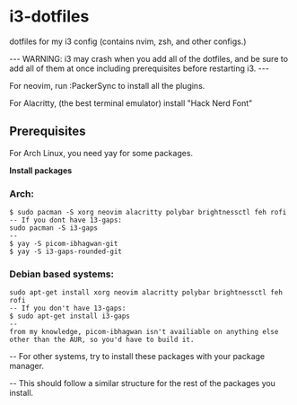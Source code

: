 # i3-dotfiles
dotfiles for my i3 config (contains nvim, zsh, and other configs.)

--- WARNING: i3 may crash when you add all of the dotfiles, and be sure to add all of them at once including prerequisites before restarting i3. ---

For neovim, run :PackerSync to install all the plugins.

For Alacritty, (the best terminal emulator) install "Hack Nerd Font"

## Prerequisites 
For Arch Linux, you need yay for some packages.

**Install packages**

### Arch:
```
$ sudo pacman -S xorg neovim alacritty polybar brightnessctl feh rofi
-- If you dont have 13-gaps:
sudo pacman -S i3-gaps
--
$ yay -S picom-ibhagwan-git
$ yay -S i3-gaps-rounded-git
```
### Debian based systems:
```
sudo apt-get install xorg neovim alacritty polybar brightnessctl feh rofi
-- If you don't have 13-gaps:
$ sudo apt-get install i3-gaps
--
from my knowledge, picom-ibhagwan isn't availiable on anything else other than the AUR, so you'd have to build it.
```
-- For other systems, try to install these packages with your package manager.

-- This should follow a similar structure for the rest of the packages you install.
